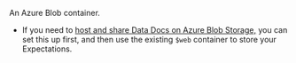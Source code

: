 <span>An Azure Blob container. <ul><li>If you need
to <a href='/docs/guides/setup/configuring_data_docs/how_to_host_and_share_data_docs_on_azure_blob_storage'>host and share Data Docs on Azure Blob Storage,</a> you can set this up first, and then use the existing `$web` container to store your Expectations.</li></ul></span>